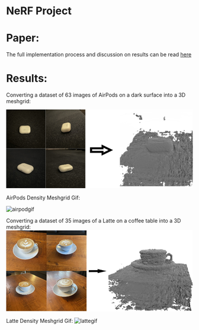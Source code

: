 # NeRF Project
# Paper:
The full implementation process and discussion on results can be read [here](<A Beginner's Beginner Guide to NeRF.pdf>)
# Results:
Converting a dataset of 63 images of AirPods on a dark surface into a 3D meshgrid:

![airpodsimg](airpods-to-mesh.png)

AirPods Density Meshgrid Gif:

![airpodgif](/NeRF%20Project/AirpodsMesh.gif)

Converting a dataset of 35 images of a Latte on a coffee table into a 3D meshgrid:
![latteimg](latte-to-mesh.png)

Latte Density Meshgrid Gif:
![lattegif](/NeRF%20Project/LatteMesh.gif)


